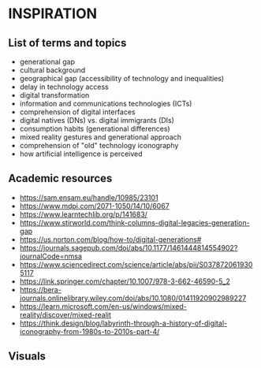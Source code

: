 # INSPIRATION

## List of terms and topics

- generational gap
- cultural background
- geographical gap (accessibility of technology and inequalities)
- delay in technology access
- digital transformation
- information and communications technologies (ICTs)
- comprehension of digital interfaces
- digital natives (DNs) vs. digital immigrants (DIs)
- consumption habits (generational differences)
- mixed reality gestures and generational approach
- comprehension of "old" technology iconography
- how artificial intelligence is perceived

## Academic resources

- https://sam.ensam.eu/handle/10985/23101
- https://www.mdpi.com/2071-1050/14/10/6067
- https://www.learntechlib.org/p/141683/
- https://www.stirworld.com/think-columns-digital-legacies-generation-gap
- https://us.norton.com/blog/how-to/digital-generations#
- https://journals.sagepub.com/doi/abs/10.1177/1461444814554902?journalCode=nmsa
- https://www.sciencedirect.com/science/article/abs/pii/S0378720619305117
- https://link.springer.com/chapter/10.1007/978-3-662-46590-5_2
- https://bera-journals.onlinelibrary.wiley.com/doi/abs/10.1080/01411920902989227
- https://learn.microsoft.com/en-us/windows/mixed-reality/discover/mixed-realit
- https://think.design/blog/labyrinth-through-a-history-of-digital-iconography-from-1980s-to-2010s-part-4/

## Visuals
